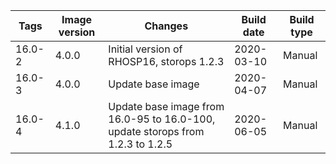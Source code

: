 | Tags | Image version | Changes | Build date | Build type |
| ---- | ------------- | ------- | ---------- | ---------- |
| 16.0-2 | 4.0.0 | Initial version of RHOSP16, storops 1.2.3 | 2020-03-10 | Manual |
| 16.0-3 | 4.0.0 | Update base image | 2020-04-07 | Manual |
| 16.0-4 | 4.1.0 | Update base image from 16.0-95 to 16.0-100, update storops from 1.2.3 to 1.2.5 | 2020-06-05 | Manual |
